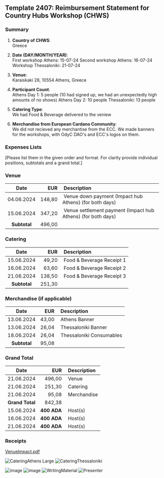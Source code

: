 ## Template 2407: Reimbursement Statement for Country Hubs Workshop (CHWS)

### Summary

1. **Country of CHWS**:  
   Greece

2. **Date (DAY/MONTH/YEAR)**:  
   First workshop Athens: 15-07-24
   Second workshop Athens: 16-07-24
   Workshop Thessaloniki: 21-07-24

4. **Venue**:  
   Karaiskaki 28, 10554 Athens, Greece

5. **Participant Count**:  
Athens Day 1: 5 people (10 had signed up, we had an unexpectedly high amounts of no shows)
Athens Day 2: 10 people
Thessaloniki: 13 people

7. **Catering Type**:  
   We had Food & Beverage delivered to the veniew 

8. **Merchandise from European Cardano Community**:  
   We did not recieved any merchantise from the ECC. We made banners for the workshops, with OdyC DAO's and ECC's logos on them. 

### Expenses Lists

[Please list them in the given order and format. For clarity provide individual positions, subtotals and a grand total.]

### Venue

| Date | EUR | Description |
|:---:  | ---:|:---         |
|04.06.2024 | 148,80| Venue down payment (Impact hub Athens) (for both days) |
|15.06.2024 | 347,20| Venue settlement payment (Impact hub Athens) (for both days) |
|**Subtotal** | 496,00 |   |

### Catering

| Date | EUR | Description |
|:---:  | ---:|:---         |
|15.06.2024 | 49,20 | Food & Beverage Receipt 1 |
|16.06.2024 | 63,60 | Food & Beverage Receipt 2 |
|21.06.2024 | 138,50| Food & Beverage Receipt 3 |
|**Subtotal** | 251,30 |   |

### Merchandise (if applicable)

| Date | EUR | Description |
|:---:  | ---:|:---         |
|13.06.2024 | 43,00 | Athens Banner |
|13.06.2024 | 26,04 | Thessaloniki Banner |
|18.06.2024 | 26,04 | Thessaloniki Consumables |
|**Subtotal** | 95,08 |   |

### Grand Total

| Date | EUR | Description |
|:---:  | ---:|:---         |
|21.06.2024 | 496,00 | Venue |
|21.06.2024 | 251,30 | Catering |
|21.06.2024 | 95,08 | Merchandise |
|**Grand Total** | 842,38 |   |
|15.06.2024 | **400 ADA** | Host(s) |
|16.06.2024 | **400 ADA** | Host(s) |
|21.06.2024 | **400 ADA** | Host(s) |

### Receipts
[VenueImpact.pdf](https://github.com/user-attachments/files/16431996/VenueImpact.pdf)

![CateringAthens Large](https://github.com/user-attachments/assets/5d238e9a-002a-414e-90da-ea2972b491ce)
![CateringThessaloniki](https://github.com/user-attachments/assets/8d00a3c5-8b95-4a94-8e8b-3eb02698c3c3)


![image](https://github.com/user-attachments/assets/fae5ef60-9816-444e-a5d0-309e45ee41cc)
![image](https://github.com/user-attachments/assets/6916aa9a-3888-4c5e-a347-cad983615deb)
![WritingMaterial](https://github.com/user-attachments/assets/65a0e730-93a8-46b3-8000-c12edc28beba)
![Presenter](https://github.com/user-attachments/assets/4865817e-a9e0-41f2-baa5-d395b98c00ec)


